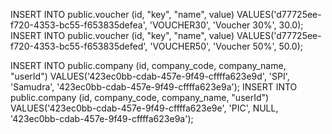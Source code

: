 INSERT INTO public.voucher
(id, "key", "name", value)
VALUES('d77725ee-f720-4353-bc55-f653835defea', 'VOUCHER30', 'Voucher 30%', 30.0);
INSERT INTO public.voucher
(id, "key", "name", value)
VALUES('d77725ee-f720-4353-bc55-f653835defed', 'VOUCHER50', 'Voucher 50%', 50.0);


INSERT INTO public.company
(id, company_code, company_name, "userId")
VALUES('423ec0bb-cdab-457e-9f49-cffffa623e9d', 'SPI', 'Samudra', '423ec0bb-cdab-457e-9f49-cffffa623e9a');
INSERT INTO public.company
(id, company_code, company_name, "userId")
VALUES('423ec0bb-cdab-457e-9f49-cffffa623e9e', 'PIC', NULL, '423ec0bb-cdab-457e-9f49-cffffa623e9a');
